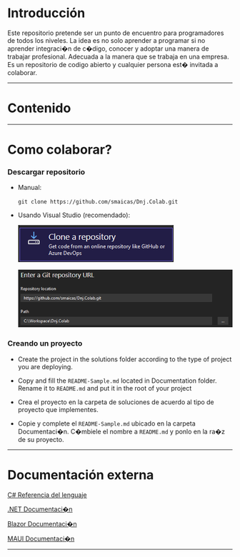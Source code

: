 Introducción
============

Este repositorio pretende ser un punto de encuentro para programadores de todos los niveles. La idea es no solo aprender a programar si no aprender integraci�n de c�digo, conocer y adoptar una manera de trabajar profesional. Adecuada a la manera que se trabaja en una empresa. Es un repositorio de codigo abierto y cualquier persona est� invitada a colaborar.

* * *

Contenido
=========

* * *

Como colaborar?
================

### Descargar repositorio

*   Manual:
    
    `git clone https://github.com/smaicas/Dnj.Colab.git`
    
*   Usando Visual Studio (recomendado):
    
    ![](Documentation/Assets/vs_clone_1.png)
    
    ![](Documentation/Assets/vs_clone_2.png)
    

### Creando un proyecto

*   Create the project in the solutions folder according to the type of project you are deploying.
*   Copy and fill the `README-Sample.md` located in Documentation folder. Rename it to `README.md` and put it in the root of your project

*   Crea el proyecto en la carpeta de soluciones de acuerdo al tipo de proyecto que implementes.
*   Copie y complete el `README-Sample.md` ubicado en la carpeta Documentaci�n. C�mbiele el nombre a `README.md` y ponlo en la ra�z de su proyecto.

* * *

Documentación externa
=====================

[C# Referencia del lenguaje](https://learn.microsoft.com/en-us/dotnet/csharp/language-reference/)

[.NET Documentaci�n](https://learn.microsoft.com/en-us/dotnet/)

[Blazor Documentaci�n](https://learn.microsoft.com/es-es/aspnet/core/blazor/?view=aspnetcore-7.0)

[MAUI Documentaci�n](https://learn.microsoft.com/en-us/dotnet/maui/?view=net-maui-7.0)

* * *